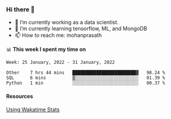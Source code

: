 ### Hi there 👋

- 🔭 I’m currently working as a data scientist.
- 🌱 I’m currently learning tensorflow, ML, and MongoDB
- 📫 How to reach me: mohanprasath

📊 **This week I spent my time on**
<!--START_SECTION:waka-->
```text
Week: 25 January, 2022 - 31 January, 2022

Other    7 hrs 44 mins   ████████████████████████▓   98.24 % 
SQL      6 mins          ▒░░░░░░░░░░░░░░░░░░░░░░░░   01.39 % 
Python   1 min           ░░░░░░░░░░░░░░░░░░░░░░░░░   00.37 % 
```
<!--END_SECTION:waka-->

#### Resources
[Using Wakatime Stats](https://github.com/marketplace/actions/waka-readme)
